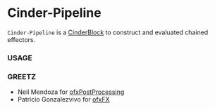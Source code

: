 # Cinder-Pipeline
`Cinder-Pipeline` is a [CinderBlock](http://libcinder.org/) to construct and evaluated chained effectors.

### USAGE

### GREETZ
- Neil Mendoza for [ofxPostProcessing](https://github.com/neilmendoza/ofxPostProcessing)
- Patricio Gonzalezvivo for [ofxFX](https://github.com/patriciogonzalezvivo/ofxFX)
